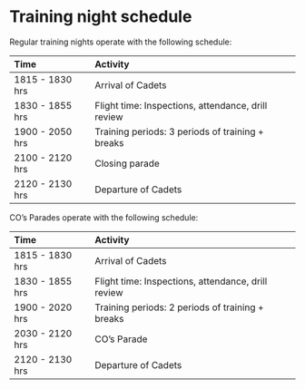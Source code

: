 # Training night schedule

Regular training nights operate with the following schedule:

| Time | Activity |
| :--- | :--- |
| 1815 - 1830 hrs | Arrival of Cadets |
| 1830 - 1855 hrs | Flight time: Inspections, attendance, drill review |
| 1900 - 2050 hrs | Training periods: 3 periods of training + breaks |
| 2100 - 2120 hrs | Closing parade |
| 2120 - 2130 hrs | Departure of Cadets |

CO’s Parades operate with the following schedule:

| Time | Activity |
| :--- | :--- |
| 1815 - 1830 hrs | Arrival of Cadets |
| 1830 - 1855 hrs | Flight time: Inspections, attendance, drill review |
| 1900 - 2020 hrs | Training periods: 2 periods of training + breaks |
| 2030 - 2120 hrs | CO’s Parade |
| 2120 - 2130 hrs | Departure of Cadets |

